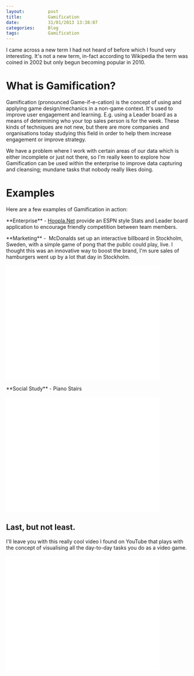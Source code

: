 ```yaml
---
layout:       	post
title:        	Gamification
date:         	31/01/2013 13:38:07
categories:   	Blog
tags:			Gamification
---
```


<p>I came across a new term I had not heard of before which I found very interesting. It's not a new term, in-fact according to Wikipedia the term was coined in 2002 but only begun becoming popular in 2010.</p>  

# What is Gamification? 

  <p>Gamification (pronounced Game-if-e-cation) is the concept of using and applying game design/mechanics in a non-game context. It's used to improve user engagement and learning. E.g. using a Leader board as a means of determining who your top sales person is for the week. These kinds of techniques are not new, but there are more companies and organisations today studying this field in order to help them increase engagement or improve strategy.</p>  <p>We have a problem where I work with certain areas of our data which is either incomplete or just not there, so I'm really keen to explore how Gamification can be used within the enterprise to improve data capturing and cleansing; mundane tasks that nobody really likes doing.</p>  

# Examples

  <p>Here are a few examples of Gamification in action:</p>  <p>**Enterprise** - <a href="http://hoopla.net/" target="_blank">Hoopla.Net</a> provide an ESPN style Stats and Leader board application to encourage friendly competition between team members.</p>  <p>**Marketing** -&#160; McDonalds set up an interactive billboard in Stockholm, Sweden, with a simple game of pong that the public could play, live. I thought this was an innovative way to boost the brand, I'm sure sales of hamburgers went up by a lot that day in Stockholm.</p>  

<iframe width="420" height="315" src="//www.youtube.com/embed/7u0ij9D5S4Y" frameborder="0" allowfullscreen></iframe>

<p>**Social Study** - Piano Stairs</p>
<iframe width="420" height="315" src="//www.youtube.com/embed/2lXh2n0aPyw" frameborder="0" allowfullscreen></iframe>
  

## Last, but not least.

  <p>I'll leave you with this really cool video I found on YouTube that plays with the concept of visualising all the day-to-day tasks you do as a video game.</p>

<iframe width="420" height="315" src="//www.youtube.com/embed/ziHCvpikLh8" frameborder="0" allowfullscreen></iframe>